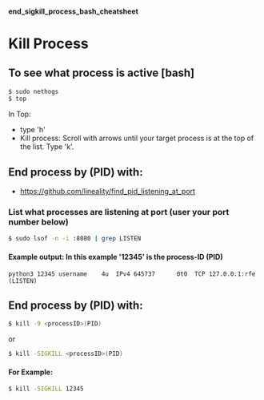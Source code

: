 #### end_sigkill_process_bash_cheatsheet

# Kill Process

## To see what process is active [bash]
```bash
$ sudo nethogs
$ top
```
In Top:
- type 'h'
- Kill process: Scroll with arrows until your target process is at the top of the list. Type 'k'. 

## End process by <processID>(PID) with:
- https://github.com/lineality/find_pid_listening_at_port

### List what processes are listening at port (user your port number below)
```bash
$ sudo lsof -n -i :8080 | grep LISTEN
```
#### Example output: In this example '12345' is the process-ID (PID)
```
python3 12345 username    4u  IPv4 645737      0t0  TCP 127.0.0.1:rfe (LISTEN)
```


## End process by <processID>(PID) with:
```bash
$ kill -9 <processID>(PID)
```
or
```bash
$ kill -SIGKILL <processID>(PID)
```
#### For Example:
```bash
$ kill -SIGKILL 12345
```

